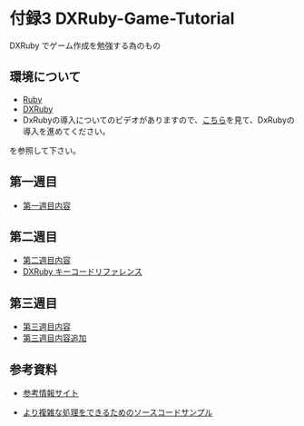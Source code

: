 付録3 DXRuby-Game-Tutorial
====================

DXRuby でゲーム作成を勉強する為のもの

## 環境について

- [Ruby](http://www.ruby-lang.org/ja/)
- [DXRuby](http://dxruby.sourceforge.jp)
- DxRubyの導入についてのビデオがありますので、[こちら](https://drive.google.com/file/d/1UYdQ06njSviPY75nWPsxPUsF8S1Nc0TT/view?usp=sharing)を見て、DxRubyの導入を進めてください。

を参照して下さい。

## 第一週目

- [第一週目内容](./first-week.md)

## 第二週目

- [第二週目内容](./second-week.md)
- [DXRuby キーコードリファレンス](http://dxruby.sourceforge.jp/DXRubyReference/2009823193120640.htm)

## 第三週目

- [第三週目内容](./third-week.md)
- [第三週目内容追加](./third-week-addition.md)

## 参考資料

- [参考情報サイト](./reference.md)

- [より複雑な処理をできるためのソースコードサンプル](./resource.md)


